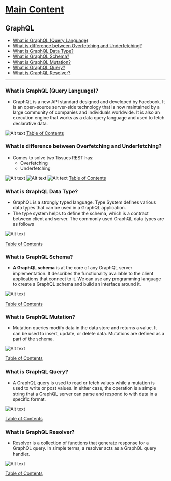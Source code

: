 # [Main Content](../../README.md)

## GraphQL
+ [What is GraphQL (Query Language)](#what-is-graphql-query-language)
+ [What is difference between Overfetching and Underfetching?](#what-is-difference-between-overfetching-and-underfetching)
+ [What is GraphQL Data Type?](#what-is-graphql-data-type)
+ [What is GraphQL Schema?](#what-is-graphql-schema)
+ [What is GraphQL Mutation?](#what-is-graphql-mutation)
+ [What is GraphQL Query?](#what-is-graphql-query)
+ [What is GraphQL Resolver?](#what-is-graphql-resolver)

----
### What is GraphQL (Query Language)?
- GraphQL is a new API standard designed and developed by Facebook. It is an open-source server-side technology that is now maintained by a large community of companies and individuals worldwide. It is also an execution engine that works as a data query language and used to fetch declarative data.

![Alt text](.//images/What%20is%20GraphQL%20(Query%20Language).png)
[Table of Contents](#main-content)


### What is difference between Overfetching and Underfetching?

- Comes to solve two 1issues REST has:
    + Overfetching
    + Underfetching

![Alt text](./images/Overfetching.png)
![Alt text](./images/Underfetching.png)
![Alt text](./images/GraphQL.png)
[Table of Contents](#main-content)


### What is GraphQL Data Type?
- GraphQL is a strongly typed language. Type System defines various data types that can be used in a GraphQL application. 
- The type system helps to define the schema, which is a contract between client and server. The commonly used GraphQL data types are as follows

![Alt text](images/What%20is%20GraphQL%20Data%20Type.png)

[Table of Contents](#main-content)

### What is GraphQL Schema?

- **A GraphQL schema** is at the core of any GraphQL server implementation. It describes the functionality available to the client applications that connect to it. We can use any programming language to create a GraphQL schema and build an interface around it.

![Alt text](images/What%20is%20GraphQL%20schema.png)

[Table of Contents](#main-content)



### What is GraphQL Mutation?
- Mutation queries modify data in the data store and returns a value. It can be used to insert, update, or delete data. Mutations are defined as a part of the schema.

![Alt text](.//images/%20What%20is%20GraphQL%20Mutation.png)

[Table of Contents](#main-content)

### What is GraphQL Query?

- A GraphQL query is used to read or fetch values while a mutation is used to write or post values. In either case, the operation is a simple string that a GraphQL server can parse and respond to with data in a specific format. 

![Alt text](images/What%20is%20GraphQL%20Query.png)

[Table of Contents](#main-content)


### What is GraphQL Resolver?
- Resolver is a collection of functions that generate response for a GraphQL query. In simple terms, a resolver acts as a GraphQL query handler.

![Alt text](images/What%20is%20GraphQL%20Resolver.png)

[Table of Contents](#main-content)






